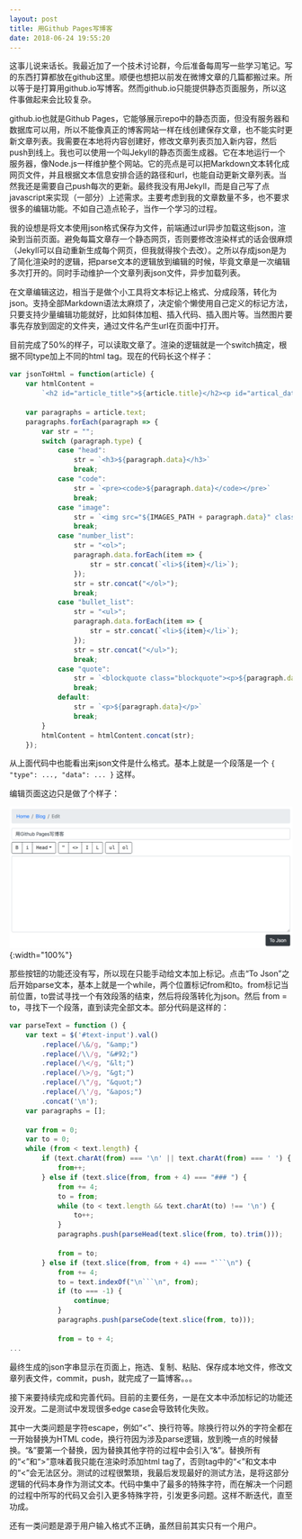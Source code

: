 ```yaml
---
layout: post
title: 用Github Pages写博客
date: 2018-06-24 19:55:20
---
```


这事儿说来话长。我最近加了一个技术讨论群，今后准备每周写一些学习笔记。写的东西打算都放在github这里。顺便也想把以前发在微博文章的几篇都搬过来。所以等于是打算用github.io写博客。然而github.io只能提供静态页面服务，所以这件事做起来会比较复杂。
<!--more-->

github.io也就是Github Pages，它能够展示repo中的静态页面，但没有服务器和数据库可以用，所以不能像真正的博客网站一样在线创建保存文章，也不能实时更新文章列表。我需要在本地将内容创建好，修改文章列表页加入新内容，然后push到线上。我也可以使用一个叫Jekyll的静态页面生成器。它在本地运行一个服务器，像Node.js一样维护整个网站。它的亮点是可以把Markdown文本转化成网页文件，并且根据文本信息安排合适的路径和url，也能自动更新文章列表。当然我还是需要自己push每次的更新。最终我没有用Jekyll，而是自己写了点javascript来实现（一部分）上述需求。主要考虑到我的文章数量不多，也不要求很多的编辑功能。不如自己造点轮子，当作一个学习的过程。

我的设想是将文本使用json格式保存为文件，前端通过url异步加载这些json，渲染到当前页面。避免每篇文章存一个静态网页，否则要修改渲染样式的话会很麻烦（Jekyll可以自动重新生成每个网页，但我就得挨个去改）。之所以存成json是为了简化渲染时的逻辑，把parse文本的逻辑放到编辑的时候，毕竟文章是一次编辑多次打开的。同时手动维护一个文章列表json文件，异步加载列表。

在文章编辑这边，相当于是做个小工具将文本标记上格式、分成段落，转化为json。支持全部Markdown语法太麻烦了，决定偷个懒使用自己定义的标记方法，只要支持少量编辑功能就好，比如斜体加粗、插入代码、插入图片等。当然图片要事先存放到固定的文件夹，通过文件名产生url在页面中打开。

目前完成了50%的样子，可以读取文章了。渲染的逻辑就是一个switch搞定，根据不同type加上不同的html tag。现在的代码长这个样子：

```javascript
var jsonToHtml = function(article) {
    var htmlContent =
        `<h2 id="article_title">${article.title}</h2><p id="artical_date">${article.date}</p><br>`;

    var paragraphs = article.text;
    paragraphs.forEach(paragraph => {
        var str = "";
        switch (paragraph.type) {
            case "head":
                str = `<h3>${paragraph.data}</h3>`
                break;
            case "code":
                str = `<pre><code>${paragraph.data}</code></pre>`
                break;
            case "image":
                str = `<img src="${IMAGES_PATH + paragraph.data}" class="img-fluid">`
                break;
            case "number_list":
                str = "<ol>";
                paragraph.data.forEach(item => {
                    str = str.concat(`<li>${item}</li>`);
                });
                str = str.concat("</ol>");
                break;
            case "bullet_list":
                str = "<ul>";
                paragraph.data.forEach(item => {
                    str = str.concat(`<li>${item}</li>`);
                });
                str = str.concat("</ul>");
                break;
            case "quote":
                str = `<blockquote class="blockquote"><p>${paragraph.data}</p></blockquote>`;
                break;
            default:
                str = `<p>${paragraph.data}</p>`
                break;
        }
        htmlContent = htmlContent.concat(str);
    });
```

从上面代码中也能看出来json文件是什么格式。基本上就是一个段落是一个 `{ "type": ..., "data": ... }` 这样。

编辑页面这边只是做了个样子：

![编辑页面](/blog/images/p1806240759.png){:width="100%"}

那些按钮的功能还没有写，所以现在只能手动给文本加上标记。点击“To Json”之后开始parse文本，基本上就是一个while，两个位置标记from和to。from标记当前位置，to尝试寻找一个有效段落的结束，然后将段落转化为json。然后 from = to，寻找下一个段落，直到读完全部文本。部分代码是这样的：

```javascript
var parseText = function () {
    var text = $('#text-input').val()
        .replace(/\&/g, "&amp;")
        .replace(/\\/g, "&#92;")
        .replace(/\</g, "&lt;")
        .replace(/\>/g, "&gt;")
        .replace(/\"/g, "&quot;")
        .replace(/\'/g, "&apos;")
        .concat('\n');
    var paragraphs = [];

    var from = 0;
    var to = 0;
    while (from < text.length) {
        if (text.charAt(from) === '\n' || text.charAt(from) === ' ') {
            from++;
        } else if (text.slice(from, from + 4) === "### ") {
            from += 4;
            to = from;
            while (to < text.length && text.charAt(to) !== '\n') {
                to++;
            }
            paragraphs.push(parseHead(text.slice(from, to).trim()));

            from = to;
        } else if (text.slice(from, from + 4) === "```\n") {
            from += 4;
            to = text.indexOf("\n```\n", from);
            if (to === -1) {
                continue;
            }
            paragraphs.push(parseCode(text.slice(from, to)));

            from = to + 4;
...
```

最终生成的json字串显示在页面上，拖选、复制、粘贴、保存成本地文件，修改文章列表文件，commit，push，就完成了一篇博客。。。

接下来要持续完成和完善代码。目前的主要任务，一是在文本中添加标记的功能还没开发。二是测试中发现很多edge case会导致转化失败。

其中一大类问题是字符escape，例如“<”、换行符等。除换行符以外的字符全都在一开始替换为HTML code，换行符因为涉及parse逻辑，放到晚一点的时候替换。“&”要第一个替换，因为替换其他字符的过程中会引入“&”。替换所有的“<”和“>”意味着我只能在渲染时添加html tag了，否则tag中的“<”和文本中的“<”会无法区分。测试的过程很繁琐，我最后发现最好的测试方法，是将这部分逻辑的代码本身作为测试文本。代码中集中了最多的特殊字符，而在解决一个问题的过程中所写的代码又会引入更多特殊字符，引发更多问题。这样不断迭代，直至功成。

还有一类问题是源于用户输入格式不正确，虽然目前其实只有一个用户。
